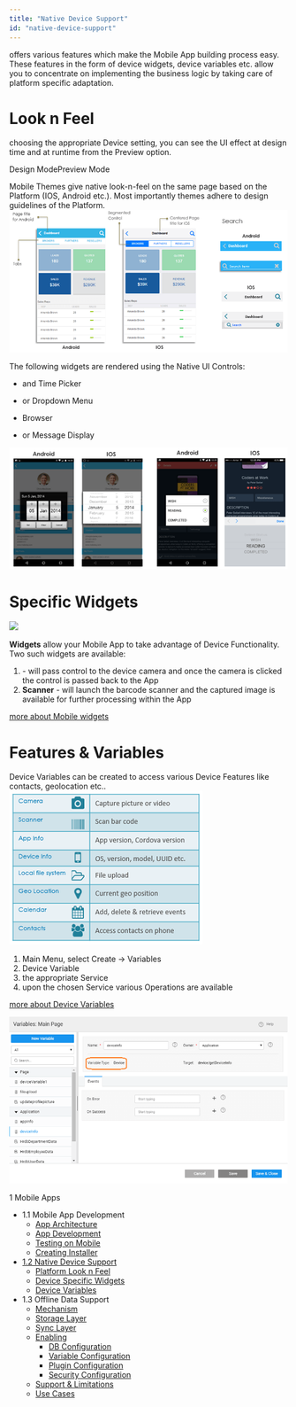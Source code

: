 ```yaml
---
title: "Native Device Support"
id: "native-device-support"
---
```


offers various features which make the Mobile App building process easy. These features in the form of device widgets, device variables etc. allow you to concentrate on implementing the business logic by taking care of platform specific adaptation.

# Look n Feel

choosing the appropriate Device setting, you can see the UI effect at design time and at runtime from the Preview option.

Design ModePreview Mode

Mobile Themes give native look-n-feel on the same page based on the Platform (IOS, Android etc.). Most importantly themes adhere to design guidelines of the Platform. [![mobile_native_uilooknfeel](../assets/mobile_native_UIlooknfeel.png)](../assets/mobile_native_UIlooknfeel.png)

The following widgets are rendered using the Native UI Controls:

- and Time Picker
- or Dropdown Menu

- Browser

- or Message Display

[![mobile_native_uicontrols](../assets/mobile_native_UIcontrols.png)](../assets/mobile_native_UIcontrols.png)

# Specific Widgets

[![](https://www.wavemaker.com../assets/mobile_native_widgets.png)](https://www.wavemaker.com../assets/mobile_native_widgets.png)

**Widgets** allow your Mobile App to take advantage of Device Functionality. Two such widgets are available:

1. \- will pass control to the device camera and once the camera is clicked the control is passed back to the App
2. **Scanner** - will launch the barcode scanner and the captured image is available for further processing within the App

[more about Mobile widgets](/learn/app-development/widgets/widget-library/#mobile)

# Features & Variables

Device Variables can be created to access various Device Features like contacts, geolocation etc.. [![](../assets/mobile_native_features.png)](../assets/mobile_native_features.png)

1. Main Menu, select Create -> Variables
2. Device Variable
3. the appropriate Service
4. upon the chosen Service various Operations are available

[more about Device Variables](/learn/app-development/variables/device-variables/)

[![](../assets/mobile_native_variables.png)](../assets/mobile_native_variables.png)

1 Mobile Apps

- 1.1 Mobile App Development
    - [App Architecture](/learn/hybrid-mobile/building-hybrid-mobile-apps/#mobile-app-architecture)
    - [App Development](/learn/hybrid-mobile/building-hybrid-mobile-apps/#mobile-app-development)
    - [Testing on Mobile](/learn/hybrid-mobile/building-hybrid-mobile-apps/#testing-mobile)
    - [Creating Installer](/learn/hybrid-mobile/building-hybrid-mobile-apps/#creating-installer)
- [1.2 Native Device Support](#)
    - [Platform Look n Feel](#platform-support)
    - [Device Specific Widgets](#device-specific-widgets)
    - [Device Variables](#device-features-variables)
- 1.3 Offline Data Support
    - [Mechanism](/learn/hybrid-mobile/offline-data-support/#working)
    - [Storage Layer](/learn/hybrid-mobile/offline-data-support/#storage-layer)
    - [Sync Layer](/learn/hybrid-mobile/offline-data-support/#sync-layer)
    - [Enabling](/learn/hybrid-mobile/offline-data-support/#enabling)
        - [DB Configuration](/learn/hybrid-mobile/offline-data-support/#db)
        - [Variable Configuration](/learn/hybrid-mobile/offline-data-support/#variable)
        - [Plugin Configuration](/learn/hybrid-mobile/offline-data-support/#plugin)
        - [Security Configuration](/learn/hybrid-mobile/offline-data-support/#security)
    - [Support & Limitations](/learn/hybrid-mobile/offline-data-support/#limitations)
    - [Use Cases](/learn/hybrid-mobile/offline-data-support/#use-cases)
